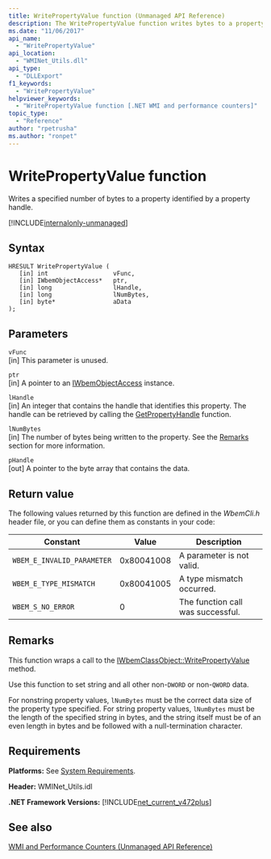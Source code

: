 ```yaml
---
title: WritePropertyValue function (Unmanaged API Reference)
description: The WritePropertyValue function writes bytes to a property.
ms.date: "11/06/2017"
api_name: 
  - "WritePropertyValue"
api_location: 
  - "WMINet_Utils.dll"
api_type: 
  - "DLLExport"
f1_keywords: 
  - "WritePropertyValue"
helpviewer_keywords: 
  - "WritePropertyValue function [.NET WMI and performance counters]"
topic_type: 
  - "Reference"
author: "rpetrusha"
ms.author: "ronpet"
---
```

# WritePropertyValue function
Writes a specified number of bytes to a property identified by a property handle.

[!INCLUDE[internalonly-unmanaged](../../../../includes/internalonly-unmanaged.md)]

## Syntax  

```  
HRESULT WritePropertyValue (
   [in] int                  vFunc, 
   [in] IWbemObjectAccess*   ptr, 
   [in] long                 lHandle,
   [in] long                 lNumBytes,
   [in] byte*                aData
); 
```  

## Parameters

`vFunc`  
[in] This parameter is unused.

`ptr`  
[in] A pointer to an [IWbemObjectAccess](https://msdn.microsoft.com/library/aa391770(v=vs.85).aspx) instance.

`lHandle`  
[in] An integer that contains the handle that identifies this property. The handle can be retrieved by calling the [GetPropertyHandle](getpropertyhandle.md) function.   

`lNumBytes`  
[in] The number of bytes being written to the property. See the [Remarks](#remarks) section for more information.

`pHandle`   
[out] A pointer to the byte array that contains the data.

## Return value

The following values returned by this function are defined in the *WbemCli.h* header file, or you can define them as constants in your code:


|Constant  |Value  |Description  |
|---------|---------|---------|
|`WBEM_E_INVALID_PARAMETER` | 0x80041008 | A parameter is not valid. |
|`WBEM_E_TYPE_MISMATCH` | 0x80041005 | A type mismatch occurred. |
|`WBEM_S_NO_ERROR` | 0 | The function call was successful.  |

## Remarks

This function wraps a call to the [IWbemClassObject::WritePropertyValue](https://msdn.microsoft.com/library/aa391783(v=vs.85).aspx) method.

Use this function to set string and all other non-`DWORD` or non-`QWORD` data.

For nonstring property values, `lNumBytes` must be the correct data size of the property type specified. For string property values, `lNumBytes` must be the length of the specified string in bytes, and the string itself must be of an even length in bytes and be followed with a null-termination character.

## Requirements  
**Platforms:** See [System Requirements](../../../../docs/framework/get-started/system-requirements.md).  

 **Header:** WMINet_Utils.idl  

 **.NET Framework Versions:** [!INCLUDE[net_current_v472plus](../../../../includes/net-current-v472plus.md)]  

## See also  
[WMI and Performance Counters (Unmanaged API Reference)](index.md)
